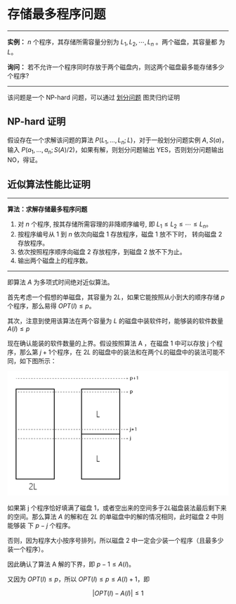# 存储最多程序问题

---
**实例：** $n$ 个程序，其存储所需容量分别为 $L_{1}, L_{2}, \cdots, L_{n}$ 。两个磁盘，其容量都 为
$L$。

**询问：** 若不允许一个程序同时存放于两个磁盘内，则这两个磁盘最多能存储多少个程序?

---

该问题是一个 NP-hard 问题，可以通过 [划分问题](../doc/par.html) 图灵归约证明

## NP-hard 证明

假设存在一个求解该问题的算法 $P(L_1,...,L_n;L)$，对于一般划分问题实例 $A, S(a)$，输入 $P(a_1,...,a_n;S(A)/2)$，如果有解，则划分问题输出 YES，否则划分问题输出 NO，得证。



## 近似算法性能比证明

---
**算法：求解存储最多程序问题**

1. 对 $n$ 个程序, 按其存储所需容理的非降顺序编号, 即 $L_{1} \leqslant L_{2} \leqslant \cdots \leqslant L_{n}$。
2. 按程序编号从 1 到 $n$ 依次向磁盘 1 存放程序，磁盘 1 放不下时， 转向磁盘 2 存放程序。
3. 依次按照程序顺序向磁盘 2 存放程序，到磁盘 2 放不下为止。
4. 输出两个磁盘上的程序数。

---


即算法 $A$ 为多项式时间绝对近似算法。 

首先考虑一个假想的单磁盘，其容量为 $2 L$，如果它能按照从小到大的顺序存储 $p$ 个程序，那么易得 $OPT(I)\leq p$。

其次，注意到使用该算法在两个容量为 $L$ 的磁盘中装软件时，能够装的软件数量 $A(I)\leq p$

现在确认能装的软件数量的上界。假设按照算法 A ，在磁盘 1 中可以存放 j 个程序，那么第 $j+1$个程序，在 $2L$ 的磁盘中的装法和在两个$L$的磁盘中的装法可能不同，如下图所示：

![](fig/1.png)

如果第 j 个程序恰好填满了磁盘 1，或者空出来的空间多于$2L$磁盘装法最后剩下来的空间。那么算法 $A$ 的解和在 $2L$ 的单磁盘中的解的情况相同，此时磁盘 2 中则能够装 下 $p-j$ 个程序。

否则，因为程序大小按序号排列，所以磁盘 2 中一定会少装一个程序（且最多少装一个程序）。

因此确认了算法 A 解的下界，即 $p-1 \leq A(I)$。

又因为 $OPT(I)\leq p$，所以 $OPT(I) \leq p \leq A(I)+1$，即

$$|OPT(I)-A(I)|\leq 1$$

